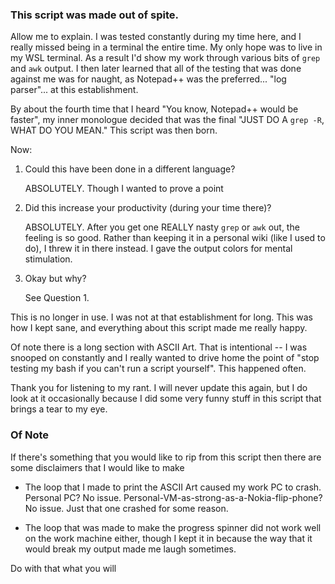 ### This script was made out of spite.

Allow me to explain. I was tested constantly during my time here, and I really missed being in a terminal the entire time. My only hope was to live in my WSL terminal. As a result I'd show my work through various bits of `grep` and `awk` output. I then later learned that all of the testing that was done against me was for naught, as Notepad++ was the preferred... "log parser"... at this establishment.

By about the fourth time that I heard "You know, Notepad++ would be faster", my inner monologue decided that was the final "JUST DO A `grep -R`, WHAT DO YOU MEAN." This script was then born.

Now:
1. Could this have been done in a different language?

    ABSOLUTELY. Though I wanted to prove a point

2. Did this increase your productivity (during your time there)?

    ABSOLUTELY. After you get one REALLY nasty `grep` or `awk` out, the feeling is so good. Rather than keeping it in a personal wiki (like I used to do), I threw it in there instead. I gave the output colors for mental stimulation.

3. Okay but why?

    See Question 1.

This is no longer in use. I was not at that establishment for long. This was how I kept sane, and everything about this script made me really happy.

Of note there is a long section with ASCII Art. That is intentional -- I was snooped on constantly and I really wanted to drive home the point of "stop testing my bash if you can't run a script yourself". This happened often.

Thank you for listening to my rant. I will never update this again, but I do look at it occasionally because I did some very funny stuff in this script that brings a tear to my eye.

### Of Note

If there's something that you would like to rip from this script then there are some disclaimers that I would like to make

- The loop that I made to print the ASCII Art caused my work PC to crash. Personal PC? No issue. Personal-VM-as-strong-as-a-Nokia-flip-phone? No issue. Just that one crashed for some reason.

- The loop that was made to make the progress spinner did not work well on the work machine either, though I kept it in because the way that it would break my output made me laugh sometimes.

Do with that what you will

